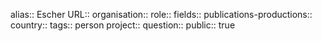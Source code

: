alias:: Escher
URL::
organisation::
role::
fields::
publications-productions:: 
country::
tags:: person
project::
question::
public:: true